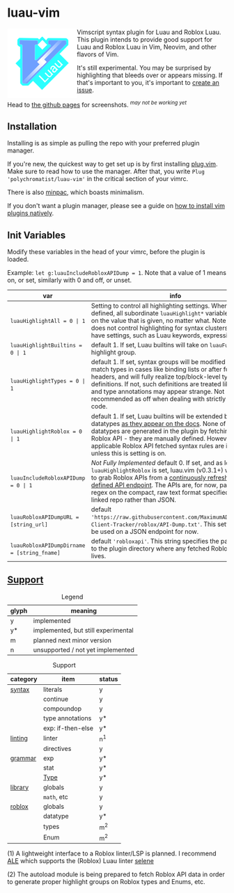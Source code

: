 # luau-vim

<img style="float: left;" src="luau-vim-repologo-160x160.png"/>

Vimscript syntax plugin for Luau and Roblox Luau. This plugin intends to provide good support for Luau and Roblox Luau in Vim, Neovim, and other flavors of Vim.

It's still experimental. You may be surprised by highlighting that bleeds over or appears missing. If that's important to you, it's important to [create an issue](https://github.com/polychromatist/luau-vim/issues).

Head to [the github pages](https://polychromatist.github.io/luau-vim/) for screenshots. <sup>_may not be working yet_</sup>

## Installation
Installing is as simple as pulling the repo with your preferred plugin manager.

If you're new, the quickest way to get set up is by first installing [plug.vim](https://github.com/vim-plug/plug.vim).
Make sure to read how to use the manager.
After that, you write `Plug 'polychromatist/luau-vim'` in the critical section of your vimrc.

There is also [minpac](https://github.com/k-takata/minpac), which boasts minimalism.

If you don't want a plugin manager, please see a guide on [how to install vim plugins natively](https://www.youtube.com/watch?v=3fkTCkc687s).

## Init Variables

Modify these variables in the head of your vimrc, before the plugin is loaded.

Example: `let g:luauIncludeRobloxAPIDump = 1`. Note that a value of 1 means on, or set, similarly with 0 and off, or unset.

<table>
  <thead>
    <th>var</th>
    <th>info</th>
  </thead>
  <tbody>
    <tr>
      <td><code>luauHighlightAll = 0 | 1</code></td>
      <td>Setting to control all highlighting settings. When this is defined, all subordinate <code>luauHighlight*</code> variables will take on the value that is given, no matter what. Note that this does not control highlighting for syntax clusters that don't have settings, such as Luau keywords, expressions, etc. </td>
    </tr>
    <tr>
      <td><code>luauHighlightBuiltins = 0 | 1</code></td>
      <td>default 1. If set, Luau builtins will take on <code>luauFunction</code> highlight group.</td>
    </tr>
    <tr>
      <td><code>luauHighlightTypes = 0 | 1</code></td>
      <td>default 1. If set, syntax groups will be modified to try to match types in cases like binding lists or after function headers, and will fully realize top/block-level type definitions. If not, such definitions are treated like tables, and type annotations  may appear strange. Not recommended as off when dealing with strictly typed code.</td>
    </tr>
    <tr>
      <td><code>luauHighlightRoblox = 0 | 1</code></td>
      <td>default 1. If set, Luau builtins will be extended by Roblox datatypes <a href="https://create.roblox.com/docs/reference/engine/datatypes">as they appear on the docs</a>. None of these datatypes are generated in the plugin by fetching the Roblox API - they are manually defined. However, any applicable Roblox API fetched syntax rules are impossible unless this is setting is on.</td>
    </tr>
    <tr>
      <td><code>luauIncludeRobloxAPIDump = 0 | 1</code></td>
      <td><em>Not Fully Implemented</em> default 0. If set, and as long as <code>luauHighlightRoblox</code> is set, luau.vim (v0.3.1+) will attempt to grab Roblox APIs from a <a href="https://github.com/MaximumADHD/Roblox-Client-Tracker">continuously refreshed, user-defined API endpoint</a>. The APIs are, for now, parsed using regex on the compact, raw text format specified in the linked repo rather than JSON.</td>
    </tr>
    <tr>
      <td><code>luauRobloxAPIDumpURL = [string_url]</code></td>
      <td>default <code>'https://raw.githubusercontent.com/MaximumADHD/Roblox-Client-Tracker/roblox/API-Dump.txt'</code>. This setting cannot be used on a JSON endpoint for now.</td>
    </tr>
    <tr>
      <td><code>luauRobloxAPIDumpDirname = [string_fname]</code></td>
      <td>default <code>'robloxapi'</code>. This string specifies the path relative to the plugin directory where any fetched Roblox API data lives.</td>
    </tr>
  </tbody>
</table>

## [Support](https://luau-lang.org)

<table>
  <caption>Legend</caption>
  <thead>
    <th>glyph</th>
    <th>meaning</th>
  </thead>
  <tbody>
    <tr><td>y</td><td>implemented</td></tr>
    <tr><td>y*</td><td>implemented, but still experimental</td></tr>
    <tr><td>m</td><td>planned next minor version</td></tr>
    <tr><td>n</td><td>unsupported / not yet implemented</td></tr>
  </tbody>
</table>

<table>
  <caption>Support</caption>
  <thead>
    <th>category</th>
    <th>item</th>
    <th>status</th>
  </thead>
  <tbody>
    <tr>
      <td><a href="https://luau-lang.org/syntax">syntax</a></td>
      <td>literals</td><td>y</td>
    </tr>
    <tr>
      <td />
      <td>continue</td><td>y</td>
    </tr>
    <tr>
      <td />
      <td>compoundop</td><td>y</td>
    </tr>
    <tr>
      <td />
      <td>type annotations</td><td>y*</td>
    </tr>
    <tr>
      <td />
      <td>exp: if-then-else</td><td>y*</td>
    </tr>
    <tr>
      <td><a href="https://luau-lang.org/linting">linting</a></td>
      <td>linter</td><td>n<sup>1</sup></td>
    </tr>
    <tr>
      <td />
      <td>directives</td><td>y</td>
    </tr>
    <tr>
      <td><a href="https://luau-lang.org/grammar">grammar</a></td>
      <td>exp</td><td>y*</td>
    </tr>
    <tr>
      <td />
      <td>stat</td><td>y*</td>
    </tr>
    <tr>
      <td />
      <td><a href="https://luau-lang.org/typecheck">Type</a></td><td>y*</td>
    </tr>
    <tr>
      <td><a href="https://luau-lang.org/library">library</a></td>
      <td>globals</td><td>y</td>
    </tr>
    <tr>
      <td />
      <td><code>math</code>, etc</td><td>y</td>
    </tr>
    <tr>
      <td><a href="https://create.roblox.com/docs/engine">roblox</a></td>
      <td>globals</td><td>y</td>
    </tr>
    <tr>
      <td />
      <td>datatype</td><td>y*</td>
    </tr>
    <tr>
      <td />
      <td>types</td><td>m<sup>2</sup></td>
    </tr>
    <tr>
      <td />
      <td>Enum</td><td>m<sup>2</sup></td>
    </tr>
  </tbody>
</table>

(1) A lightweight interface to a Roblox linter/LSP is planned. I recommend [ALE](https://github.com/dense-analysis/ale) which supports the (Roblox) Luau linter [selene](https://github.com/Kampfkarren/selene)

(2) The autoload module is being prepared to fetch Roblox API data in order to generate proper highlight groups on Roblox types and Enums, etc.
